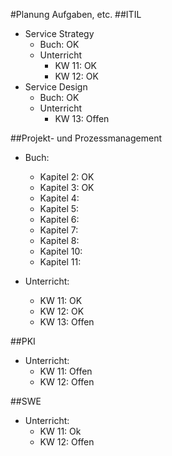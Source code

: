 #Planung Aufgaben, etc.
##ITIL
  * Service Strategy
      * Buch: OK
      * Unterricht
          * KW 11: OK
          * KW 12: OK
  * Service Design
    * Buch: OK
    * Unterricht
        * KW 13: Offen

##Projekt- und Prozessmanagement
  * Buch:
    * Kapitel 2: OK
    * Kapitel 3: OK
    * Kapitel 4:
    * Kapitel 5:
    * Kapitel 6:
    * Kapitel 7:
    * Kapitel 8:
    * Kapitel 10:
    * Kapitel 11:

  * Unterricht:
      * KW 11: OK
      * KW 12: OK
      * KW 13: Offen

##PKI
  * Unterricht:
      * KW 11: Offen
      * KW 12: Offen

##SWE
  * Unterricht:
      * KW 11: Ok
      * KW 12: Offen
